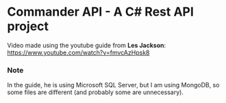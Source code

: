 # Commander API - A C# Rest API project

Video made using the youtube guide from **Les Jackson**: https://www.youtube.com/watch?v=fmvcAzHpsk8

### Note
In the guide, he is using Microsoft SQL Server, but I am using MongoDB, so some files are different (and probably some are unnecessary).
